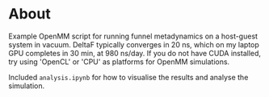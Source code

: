# About

Example OpenMM script for running funnel metadynamics on a host-guest system in vacuum. DeltaF typically converges in 20 ns, which on my laptop GPU completes in 30 min, at 980 ns/day. If you do not have CUDA installed, try using 'OpenCL' or 'CPU' as platforms for OpenMM simulations.

Included ```analysis.ipynb``` for how to visualise the results and analyse the simulation.
